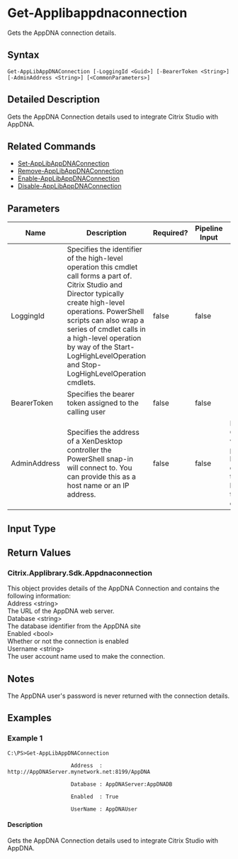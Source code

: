 ﻿
# Get-Applibappdnaconnection
Gets the AppDNA connection details.
## Syntax
```
Get-AppLibAppDNAConnection [-LoggingId <Guid>] [-BearerToken <String>] [-AdminAddress <String>] [<CommonParameters>]
```
## Detailed Description
Gets the AppDNA Connection details used to integrate Citrix Studio with AppDNA.


## Related Commands

* [Set-AppLibAppDNAConnection](../Set-AppLibAppDNAConnection/)
* [Remove-AppLibAppDNAConnection](../Remove-AppLibAppDNAConnection/)
* [Enable-AppLibAppDNAConnection](../Enable-AppLibAppDNAConnection/)
* [Disable-AppLibAppDNAConnection](../Disable-AppLibAppDNAConnection/)
## Parameters
| Name   | Description | Required? | Pipeline Input | Default Value |
| --- | --- | --- | --- | --- |
| LoggingId | Specifies the identifier of the high-level operation this cmdlet call forms a part of. Citrix Studio and Director typically create high-level operations. PowerShell scripts can also wrap a series of cmdlet calls in a high-level operation by way of the Start-LogHighLevelOperation and Stop-LogHighLevelOperation cmdlets. | false | false |  |
| BearerToken | Specifies the bearer token assigned to the calling user | false | false |  |
| AdminAddress | Specifies the address of a XenDesktop controller the PowerShell snap-in will connect to. You can provide this as a host name or an IP address. | false | false | Localhost. Once a value is provided by any cmdlet, this value becomes the default. |

## Input Type

### 

## Return Values

### Citrix.Applibrary.Sdk.Appdnaconnection
This object provides details of the AppDNA Connection and contains the following information:<br>                    Address &lt;string&gt;<br>                    The URL of the AppDNA web server.<br>                    Database &lt;string&gt;<br>                    The database identifier from the AppDNA site<br>                    Enabled &lt;bool&gt;<br>                    Whether or not the connection is enabled<br>                    Username &lt;string&gt;<br>                    The user account name used to make the connection.
## Notes
The AppDNA user's password is never returned with the connection details.
## Examples

### Example 1
```
C:\PS>Get-AppLibAppDNAConnection

                    Address  : http://AppDNAServer.mynetwork.net:8199/AppDNA

                    Database : AppDNAServer:AppDNADB

                    Enabled  : True

                    UserName : AppDNAUser
```
#### Description
Gets the AppDNA Connection details used to integrate Citrix Studio with AppDNA.
